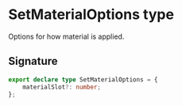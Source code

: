 # SetMaterialOptions type

Options for how material is applied.

## Signature

```typescript
export declare type SetMaterialOptions = {
    materialSlot?: number;
};
```
